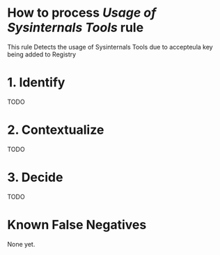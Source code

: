 # How to process *Usage of Sysinternals Tools* rule
This rule Detects the usage of Sysinternals Tools due to accepteula key being added to Registry

# 1. Identify
TODO

# 2. Contextualize
TODO

# 3. Decide
TODO

# Known False Negatives
None yet.
